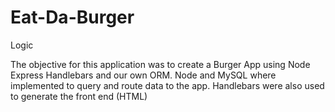 # Eat-Da-Burger

Logic

The objective for this application was to create a Burger App using Node Express Handlebars and our own ORM.
Node and MySQL where implemented to query and route data to the app.
Handlebars were also used to generate the front end (HTML)

